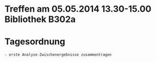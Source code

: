 Treffen am 05.05.2014 13.30-15.00 Bibliothek B302a
==================================================

Tagesordnung
============
	- erste Analyse-Zwischenergebnisse zusammentragen